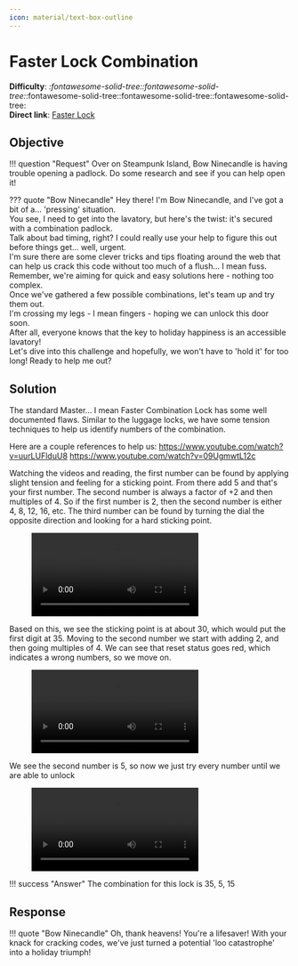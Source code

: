 ```yaml
---
icon: material/text-box-outline
---
```


# Faster Lock Combination

**Difficulty**: <i class=twemoji_red>:fontawesome-solid-tree::fontawesome-solid-tree:</i>:fontawesome-solid-tree::fontawesome-solid-tree::fontawesome-solid-tree:<br/>
**Direct link**: [Faster Lock](https://paddlelockdecode.com?&challenge=fasterlock)

## Objective

!!! question "Request"
    Over on Steampunk Island, Bow Ninecandle is having trouble opening a padlock. Do some research and see if you can help open it!

??? quote "Bow Ninecandle"
    Hey there! I'm Bow Ninecandle, and I've got a bit of a... 'pressing' situation.<br/>
    You see, I need to get into the lavatory, but here's the twist: it's secured with a combination padlock.<br/>
    Talk about bad timing, right? I could really use your help to figure this out before things get... well, urgent.<br/>
    I'm sure there are some clever tricks and tips floating around the web that can help us crack this code without too much of a flush... I mean fuss.<br/>
    Remember, we're aiming for quick and easy solutions here - nothing too complex.<br/>
    Once we've gathered a few possible combinations, let's team up and try them out.<br/>
    I'm crossing my legs - I mean fingers - hoping we can unlock this door soon.<br/>
    After all, everyone knows that the key to holiday happiness is an accessible lavatory!<br/>
    Let's dive into this challenge and hopefully, we won't have to 'hold it' for too long! Ready to help me out?


## Solution

The standard Master... I mean Faster Combination Lock has some well documented flaws. Similar to the luggage locks, we have some tension techniques to help us identify numbers of the combination.

Here are a couple references to help us:
https://www.youtube.com/watch?v=uurLUFlduU8
https://www.youtube.com/watch?v=09UgmwtL12c

Watching the videos and reading, the first number can be found by applying slight tension and feeling for a sticking point. From there add 5 and that's your first number.
The second number is always a factor of +2 and then multiples of 4. So if the first number is 2, then the second number is either 4, 8, 12, 16, etc.
The third number can be found by turning the dial the opposite direction and looking for a hard sticking point.

<figure class="video_container">
  <video controls="true" allowfullscreen="true">
    <source src="/img/objectives/o7/1.webm" type="video/webm">
  </video>
</figure>

Based on this, we see the sticking point is at about 30, which would put the first digit at 35. Moving to the second number we start with adding 2, and then going multiples of 4. We can see that reset status goes red, which indicates a wrong numbers, so we move on.

<figure class="video_container">
  <video controls="true" allowfullscreen="true">
    <source src="/img/objectives/o7/2.webm" type="video/webm">
  </video>
</figure>

We see the second number is 5, so now we just try every number until we are able to unlock

<figure class="video_container">
  <video controls="true" allowfullscreen="true">
    <source src="/img/objectives/o7/3.webm" type="video/webm">
  </video>
</figure>


!!! success "Answer"
    The combination for this lock is 35, 5, 15

## Response

!!! quote "Bow Ninecandle"
    Oh, thank heavens! You're a lifesaver! With your knack for cracking codes, we've just turned a potential 'loo catastrophe' into a holiday triumph!

